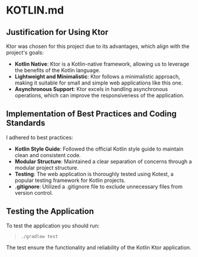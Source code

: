 # KOTLIN.md

## Justification for Using Ktor

Ktor was chosen for this project due to its advantages, which align with the project's goals:

- **Kotlin Native**: Ktor is a Kotlin-native framework, allowing us to leverage the benefits of the Kotlin language.
- **Lightweight and Minimalistic**: Ktor follows a minimalistic approach, making it suitable for small and simple web applications like this one.
- **Asynchronous Support**: Ktor excels in handling asynchronous operations, which can improve the responsiveness of the application.

## Implementation of Best Practices and Coding Standards

I adhered to best practices:

- **Kotlin Style Guide**: Followed the official Kotlin style guide to maintain clean and consistent code.
- **Modular Structure**: Maintained a clear separation of concerns through a modular project structure.
- **Testing**: The web application is thoroughly tested using Kotest, a popular testing framework for Kotlin projects.
- **.gitignore**: Utilized a .gitignore file to exclude unnecessary files from version control.

## Testing the Application

To test the application you should run:

>`./gradlew test`

The test ensure the functionality and reliability of the Kotlin Ktor application.